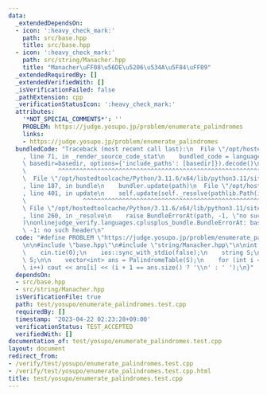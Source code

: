 ```yaml
---
data:
  _extendedDependsOn:
  - icon: ':heavy_check_mark:'
    path: src/base.hpp
    title: src/base.hpp
  - icon: ':heavy_check_mark:'
    path: src/string/Manacher.hpp
    title: "Manacher\uFF08\u56DE\u5206\u534A\u5F84\uFF09"
  _extendedRequiredBy: []
  _extendedVerifiedWith: []
  _isVerificationFailed: false
  _pathExtension: cpp
  _verificationStatusIcon: ':heavy_check_mark:'
  attributes:
    '*NOT_SPECIAL_COMMENTS*': ''
    PROBLEM: https://judge.yosupo.jp/problem/enumerate_palindromes
    links:
    - https://judge.yosupo.jp/problem/enumerate_palindromes
  bundledCode: "Traceback (most recent call last):\n  File \"/opt/hostedtoolcache/Python/3.11.6/x64/lib/python3.11/site-packages/onlinejudge_verify/documentation/build.py\"\
    , line 71, in _render_source_code_stat\n    bundled_code = language.bundle(stat.path,\
    \ basedir=basedir, options={'include_paths': [basedir]}).decode()\n          \
    \         ^^^^^^^^^^^^^^^^^^^^^^^^^^^^^^^^^^^^^^^^^^^^^^^^^^^^^^^^^^^^^^^^^^^^^^^^^^^^^^^^^\n\
    \  File \"/opt/hostedtoolcache/Python/3.11.6/x64/lib/python3.11/site-packages/onlinejudge_verify/languages/cplusplus.py\"\
    , line 187, in bundle\n    bundler.update(path)\n  File \"/opt/hostedtoolcache/Python/3.11.6/x64/lib/python3.11/site-packages/onlinejudge_verify/languages/cplusplus_bundle.py\"\
    , line 401, in update\n    self.update(self._resolve(pathlib.Path(included), included_from=path))\n\
    \                ^^^^^^^^^^^^^^^^^^^^^^^^^^^^^^^^^^^^^^^^^^^^^^^^^^^^^^^^^\n \
    \ File \"/opt/hostedtoolcache/Python/3.11.6/x64/lib/python3.11/site-packages/onlinejudge_verify/languages/cplusplus_bundle.py\"\
    , line 260, in _resolve\n    raise BundleErrorAt(path, -1, \"no such header\"\
    )\nonlinejudge_verify.languages.cplusplus_bundle.BundleErrorAt: base.hpp: line\
    \ -1: no such header\n"
  code: "#define PROBLEM \"https://judge.yosupo.jp/problem/enumerate_palindromes\"\
    \n\n#include \"base.hpp\"\n#include \"string/Manacher.hpp\"\n\nint main() {\n\
    \    cin.tie(0);\n    ios::sync_with_stdio(false);\n    string S;\n    cin >>\
    \ S;\n\n    vector<int> ans = PalindromeTable(S);\n    for (int i = 0; i < ans.size();\
    \ i++) cout << ans[i] << (i + 1 == ans.size() ? '\\n' : ' ');\n}"
  dependsOn:
  - src/base.hpp
  - src/string/Manacher.hpp
  isVerificationFile: true
  path: test/yosupo/enumerate_palindromes.test.cpp
  requiredBy: []
  timestamp: '2023-04-22 02:23:28+09:00'
  verificationStatus: TEST_ACCEPTED
  verifiedWith: []
documentation_of: test/yosupo/enumerate_palindromes.test.cpp
layout: document
redirect_from:
- /verify/test/yosupo/enumerate_palindromes.test.cpp
- /verify/test/yosupo/enumerate_palindromes.test.cpp.html
title: test/yosupo/enumerate_palindromes.test.cpp
---
```

